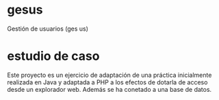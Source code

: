# gesus
Gestión de usuarios (ges us)
# estudio de caso
Este proyecto es un ejercicio de adaptación de una práctica inicialmente realizada en Java y adaptada a PHP a los efectos de dotarla de acceso desde un explorador web. Además se ha conetado a una base de datos.
